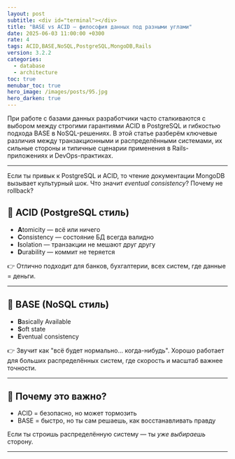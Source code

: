 ```yaml
---
layout: post
subtitle: <div id="terminal"></div>
title: "BASE vs ACID — философия данных под разными углами"
date: 2025-06-03 11:00:00 +0300
rate: 4
tags: ACID,BASE,NoSQL,PostgreSQL,MongoDB,Rails
version: 3.2.2
categories:
  - database
  - architecture
toc: true
menubar_toc: true
hero_image: /images/posts/95.jpg
hero_darken: true
---
```

При работе с базами данных разработчики часто сталкиваются с выбором между строгими гарантиями ACID в PostgreSQL и гибкостью подхода BASE в NoSQL-решениях. В этой статье разберём ключевые различия между транзакционными и распределёнными системами, их сильные стороны и типичные сценарии применения в Rails-приложениях и DevOps-практиках.

---
Если ты привык к PostgreSQL и ACID, то чтение документации MongoDB вызывает культурный шок. Что значит *eventual consistency*? Почему не rollback?

## 🧪 ACID (PostgreSQL стиль)

- **A**tomicity — всё или ничего
- **C**onsistency — состояние БД всегда валидно
- **I**solation — транзакции не мешают друг другу
- **D**urability — коммит не теряется

👉 Отлично подходит для банков, бухгалтерии, всех систем, где данные = деньги.

---

## 🧊 BASE (NoSQL стиль)

- **B**asically Available
- **S**oft state
- **E**ventual consistency

👉 Звучит как "всё будет нормально... когда-нибудь". Хорошо работает для больших распределённых систем, где скорость и масштаб важнее точности.

---

## 🤔 Почему это важно?

- ACID = безопасно, но может тормозить
- BASE = быстро, но ты сам решаешь, как восстанавливать правду

Если ты строишь распределённую систему — ты _уже выбираешь_ сторону.

---
